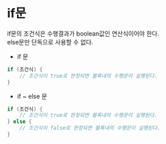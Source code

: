 # if문
if문의 조건식은 수행결과가 boolean값인 연산식이어야 한다.  
else문만 단독으로 사용할 수 없다.  

* if 문
```java
if (조건식) {
	// 조건식이 true로 판정되면 블록내의 수행문이 실행된다.	
}
```
* if ~ else 문
```java
if (조건식) {
	// 조건식이 true로 판정되면 블록내의 수행문이 실행된다.
} else {
	// 조건식이 false로 판정되면 블록내의 수행문이 실행된다.
}
```
